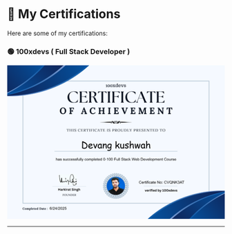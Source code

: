 # 📜 My Certifications

Here are some of my certifications:

### 🟢 100xdevs ( Full Stack Developer )
![Full Stack Certificate](full_stack_certificate.png)

---

